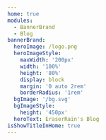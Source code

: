```yaml
---
home: true
modules:
  - BannerBrand
  - Blog
bannerBrand:
  heroImage: /logo.png
  heroImageStyle:
    maxWidth: '200px'
    width: '100%'
    height: '80%'
    display: block
    margin: '0 auto 2rem'
    borderRadius: '1rem'
  bgImage: '/bg.svg'
  bgImageStyle:
    height: '450px'
  heroText: EraserRain's Blog
isShowTitleInHome: true
---
```



